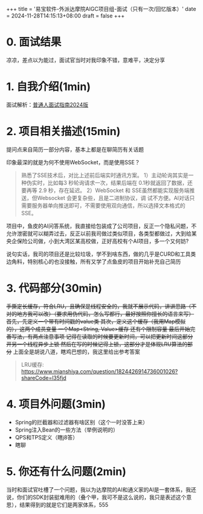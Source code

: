 +++
title = '易宝软件-外派达摩院AIGC项目组-面试（只有一次/回忆版本）'
date = 2024-11-28T14:15:13+08:00
draft = false
+++

# 0. 面试结果
凉凉，差点以为能过，面试官当时对我印象不错，意难平，决定分享

# 1. 自我介绍(1min)
面试解析：[普通人面试指南2024版](https://www.bilibili.com/video/BV1Yx4y1p7fd/?spm_id_from=..search-card.all.click)

# 2. 项目相关描述(15min)
提问点来自简历一部分内容，基本上都是在聊简历有关话题

印象最深的就是为何不使用WebSocket，而是使用SSE？
> 熟悉了SSE技术后，对比上述前后端实时通讯方案。
1）主动轮询其实是一种伪实时，比如每3 秒轮询请求一次，结果后端在 0.1秒就返回了数据，还
要再等 2.9 秒，存在延迟。
2）WebSocket 和 SSE虽然都能实现服务端推送，但Websocket 会更复杂些，且是二进制协议，调
试不方便。AI对话只需要服务器单向推送即可，不需要使用双向通信，所以选择文本格式的SSE。

项目中，鱼皮的AI问答系统，我直接给包装成了公司项目，反正一个隐私问题，不允许泄密就可以糊弄过去，反正以前我司做过类似项目，各类型都做过，大到给某央企保险公司做，小到大湾区某高校做，正好高校有个AI项目，多一个又何妨?

说句实话，我司的项目还是比较垃圾，学不到啥东西，做的几乎是CURD和工具类边角料，特别核心的也没接触，所有又学了点鱼皮的项目开始补充自己简历

# 3. 代码部分(30min)
~~手撕定长缓存，符合LRU，且确保是线程安全的，我就不展示代码，讲讲思路（不对的地方我可以改）（要求用伪代码，怎么写都行，最好按照你擅长的语言来写）
首先，先定义一个带有时间戳的value类
其次，定义这个缓存（我用Map模拟的），这两个成员变量
    一个Map<String, Value>缓存
    还有个限制容量
最后开始完善写法，有两点注意事项
 记得在读取的时候要更新时间，可以把更新时间这部分开另一个线程异步上锁
然后在写的时候记得上锁，这部分才是体现LRU算法的部分~~
上面全是胡说八道，瞎鸡巴想的，我这里给出参考答案
> LRU缓存: https://www.mianshiya.com/question/1824426914736001026?shareCode=l35fjd
# 4. 项目外问题(3min)
- Spring的拦截器和过滤器有啥区别（这个一时没答上来）
- Spring注入Bean的一些方法（举例说明的）
- QPS和TPS定义（瞎j8答）
- 瞎聊
# 5. 你还有什么问题(2min)
当时和面试官吐槽了一个问题，我以为达摩院的AI和通义家的AI是一套体系，我还说，你们的SDK封装挺难用的（叠个甲，我可不是这么说的，我只是表述这个意思），结果得到的就是它们是两家体系，555